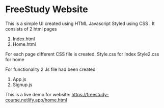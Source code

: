 # FreeStudy Website
This is a simple UI created using HTML Javascript Styled using CSS .
It consists of 2 html pages 
1. Index.html
2. Home.html

For each page different CSS file is created.
Style.css for Index
Style2.css for home

For functionality 2 Js file had been created 
1. App.js
2. Signup.js

This is a live demo for website: 
https://freestudy-course.netlify.app/home.html


